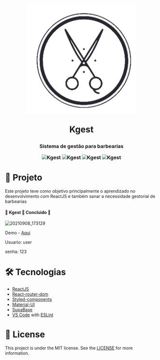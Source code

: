 <h1 align="center">
  <img alt="Kgest" title="#NextLevelWeek" src="src/assets/images/KGest.png">
  <p>Kgest</p>
</h1>

<h3 align="center">  
  Sistema de gestão para barbearias
  <p></p>
  <p>
    <img alt="Kgest" title="#NextLevelWeek" src="https://img.shields.io/badge/JavaScript-98.9%25-yellowgreen">
    <img alt="Kgest" title="#NextLevelWeek" src="https://img.shields.io/github/repo-size/kreittus/Kgest">
    <img alt="Kgest" title="#NextLevelWeek" src="https://img.shields.io/github/last-commit/kreittus/Kgest)">
    <img alt="Kgest" title="#NextLevelWeek" src="https://img.shields.io/github/license/kreittus/Kgest">
  </p>
</h3>


# 🚀 Projeto

Este projeto teve como objetivo principalmente o aprendizado no desenvolvimento com ReactJS e também sanar a necessidade gestorial de barbearias 

<h4> 
	🚧  Kgest 🚀 Concluido  🚧
</h4>



![20210908_173129](https://user-images.githubusercontent.com/6740155/132581836-55c467f5-be86-4816-9665-8db1d5ba9ad2.gif)


Demo - [Aqui](https://kgest-40906.web.app/)

<p>Usuario: user</p>
<p>senha: 123</p>

# 🛠 Tecnologias

- [ReactJS](https://pt-br.reactjs.org/)
- [React-router-dom](https://github.com/remix-run/react-router)
- [Styled-components](https://styled-components.com/)
- [Material-UI](https://material-ui.com/)
- [SupaBase](https://supabase.io/)
- [VS Code](https://code.visualstudio.com/) with  [ESLint](https://marketplace.visualstudio.com/items?itemName=dbaeumer.vscode-eslint)


# 📝 License

This project is under the MIT license. See the [LICENSE](https://github.com/kreittus/Kgest/blob/main/LICENSE) for more information.
